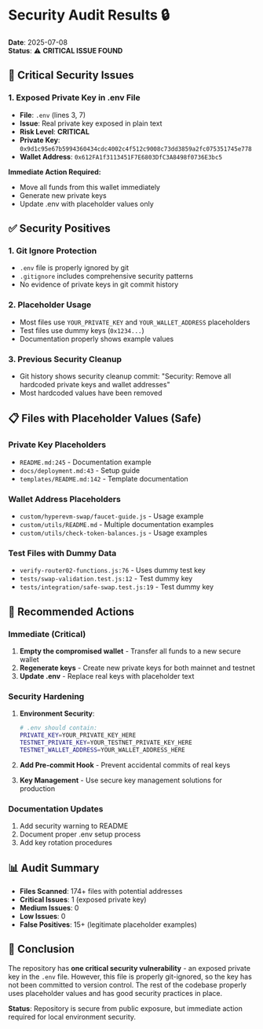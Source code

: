 # Security Audit Results 🔒

**Date**: 2025-07-08  
**Status**: ⚠️ **CRITICAL ISSUE FOUND**

## 🚨 Critical Security Issues

### 1. Exposed Private Key in .env File
- **File**: `.env` (lines 3, 7)
- **Issue**: Real private key exposed in plain text
- **Risk Level**: **CRITICAL**
- **Private Key**: `0x9d1c95e67b5994360434cdc4002c4f512c9008c73dd3859a2fc075351745e778`
- **Wallet Address**: `0x612FA1f3113451F7E6803DfC3A8498f0736E3bc5`

**Immediate Action Required:**
- Move all funds from this wallet immediately
- Generate new private keys
- Update .env with placeholder values only

## ✅ Security Positives

### 1. Git Ignore Protection
- `.env` file is properly ignored by git
- `.gitignore` includes comprehensive security patterns
- No evidence of private keys in git commit history

### 2. Placeholder Usage
- Most files use `YOUR_PRIVATE_KEY` and `YOUR_WALLET_ADDRESS` placeholders
- Test files use dummy keys (`0x1234...`)
- Documentation properly shows example values

### 3. Previous Security Cleanup
- Git history shows security cleanup commit: "Security: Remove all hardcoded private keys and wallet addresses"
- Most hardcoded values have been removed

## 📋 Files with Placeholder Values (Safe)

### Private Key Placeholders
- `README.md:245` - Documentation example
- `docs/deployment.md:43` - Setup guide
- `templates/README.md:142` - Template documentation

### Wallet Address Placeholders  
- `custom/hyperevm-swap/faucet-guide.js` - Usage example
- `custom/utils/README.md` - Multiple documentation examples
- `custom/utils/check-token-balances.js` - Usage examples

### Test Files with Dummy Data
- `verify-router02-functions.js:76` - Uses dummy test key
- `tests/swap-validation.test.js:12` - Test dummy key
- `tests/integration/safe-swap.test.js:19` - Test dummy key

## 🔧 Recommended Actions

### Immediate (Critical)
1. **Empty the compromised wallet** - Transfer all funds to a new secure wallet
2. **Regenerate keys** - Create new private keys for both mainnet and testnet
3. **Update .env** - Replace real keys with placeholder text

### Security Hardening
1. **Environment Security**:
   ```bash
   # .env should contain:
   PRIVATE_KEY=YOUR_PRIVATE_KEY_HERE
   TESTNET_PRIVATE_KEY=YOUR_TESTNET_PRIVATE_KEY_HERE
   TESTNET_WALLET_ADDRESS=YOUR_WALLET_ADDRESS_HERE
   ```

2. **Add Pre-commit Hook** - Prevent accidental commits of real keys
3. **Key Management** - Use secure key management solutions for production

### Documentation Updates
1. Add security warning to README
2. Document proper .env setup process
3. Add key rotation procedures

## 📊 Audit Summary

- **Files Scanned**: 174+ files with potential addresses
- **Critical Issues**: 1 (exposed private key)
- **Medium Issues**: 0
- **Low Issues**: 0
- **False Positives**: 15+ (legitimate placeholder examples)

## 🎯 Conclusion

The repository has **one critical security vulnerability** - an exposed private key in the `.env` file. However, this file is properly git-ignored, so the key has not been committed to version control. The rest of the codebase properly uses placeholder values and has good security practices in place.

**Status**: Repository is secure from public exposure, but immediate action required for local environment security.